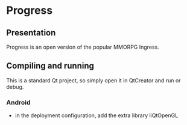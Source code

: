 # Progress

## Presentation

Progress is an open version of the popular MMORPG Ingress.

## Compiling and running

This is a standard Qt project, so simply open it in QtCreator and run or debug.

### Android

- in the deployment configuration, add the extra library liQtOpenGL

